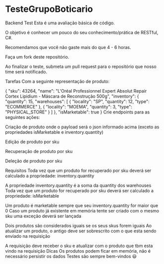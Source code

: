 # TesteGrupoBoticario

Backend Test
Esta é uma avaliação básica de código.

O objetivo é conhecer um pouco do seu conhecimento/prática de RESTful, C#.

Recomendamos que você não gaste mais do que 4 - 6 horas.

Faça um fork deste repositório.

Ao finalizar o teste, submeta um pull request para o repositório que nosso time será notificado.

Tarefas
Com a seguinte representação de produto:

{
    "sku": 43264,
    "name": "L'Oréal Professionnel Expert Absolut Repair Cortex Lipidium - Máscara de Reconstrução 500g",
    "inventory": {
        "quantity": 15,
        "warehouses": [
            {
                "locality": "SP",
                "quantity": 12,
                "type": "ECOMMERCE"
            },
            {
                "locality": "MOEMA",
                "quantity": 3,
                "type": "PHYSICAL_STORE"
            }
        ]
    },
    "isMarketable": true
}
Crie endpoints para as seguintes ações:

 Criação de produto onde o payload será o json informado acima (exceto as propriedades isMarketable e inventory.quantity)

 Edição de produto por sku

 Recuperação de produto por sku

 Deleção de produto por sku

Requisitos
 Toda vez que um produto for recuperado por sku deverá ser calculado a propriedade: inventory.quantity

  A propriedade inventory.quantity é a soma da quantity dos warehouses
 Toda vez que um produto for recuperado por sku deverá ser calculado a propriedade: isMarketable

  Um produto é marketable sempre que seu inventory.quantity for maior que 0
 Caso um produto já existente em memória tente ser criado com o mesmo sku uma exceção deverá ser lançada

  Dois produtos são considerados iguais se os seus skus forem iguais
 Ao atualizar um produto, o antigo deve ser sobrescrito com o que esta sendo enviado na requisição

  A requisição deve receber o sku e atualizar com o produto que tbm esta vindo na requisição
Dicas
Os produtos podem ficar em memória, não é necessário persistir os dados
Testes são sempre bem-vindos 😃
